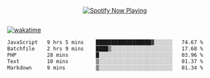 

<p align="center">
  <a href="https://open.spotify.com/user/31ljmyymhthokwewwcd6dsdmvprm" target="_blank"><img src="https://novatorem-psi-rosy.vercel.app/api/spotify" alt="Spotify Now Playing"/></a>
</p>

##

[![wakatime](https://wakatime.com/badge/user/87646243-158a-4241-a3cb-668e1fa2dbb8.svg)](https://wakatime.com/@87646243-158a-4241-a3cb-668e1fa2dbb8)
<!--START_SECTION:waka-->

```txt
JavaScript   9 hrs 5 mins    ██████████████████▓░░░░░░   74.67 %
Batchfile    2 hrs 9 mins    ████▒░░░░░░░░░░░░░░░░░░░░   17.68 %
PHP          28 mins         █░░░░░░░░░░░░░░░░░░░░░░░░   03.96 %
Text         10 mins         ▒░░░░░░░░░░░░░░░░░░░░░░░░   01.37 %
Markdown     9 mins          ▒░░░░░░░░░░░░░░░░░░░░░░░░   01.34 %
```

<!--END_SECTION:waka-->
